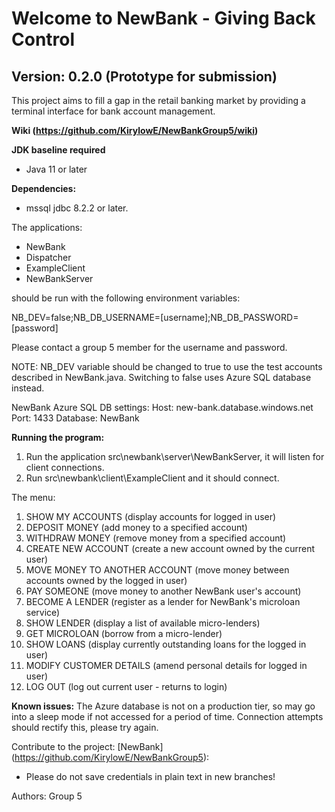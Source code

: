 **Welcome to NewBank - Giving Back Control**
============================================

Version: 0.2.0 (Prototype for submission)
-----------------------------------------

This project aims to fill a gap in the retail banking market by providing a terminal interface for bank account management.

**Wiki (https://github.com/KirylowE/NewBankGroup5/wiki)**

**JDK baseline required**
* Java 11 or later

**Dependencies:**
* mssql jdbc 8.2.2 or later.

The applications:

* NewBank
* Dispatcher
* ExampleClient
* NewBankServer

should be run with the following environment variables:

NB_DEV=false;NB_DB_USERNAME=[username];NB_DB_PASSWORD=[password]

Please contact a group 5 member for the username and password.

NOTE: NB_DEV variable should be changed to true to use the test accounts described in NewBank.java.  Switching to false uses Azure SQL database instead.

NewBank Azure SQL DB settings:
Host: new-bank.database.windows.net
Port: 1433
Database: NewBank

**Running the program:**
1. Run the application src\newbank\server\NewBankServer, it will listen for client connections.
2. Run src\newbank\client\ExampleClient and it should connect.

The menu:
1. SHOW MY ACCOUNTS  (display accounts for logged in user)
2. DEPOSIT MONEY   (add money to a specified account)
3. WITHDRAW MONEY  (remove money from a specified account)
4. CREATE NEW ACCOUNT  (create a new account owned by the current user)
5. MOVE MONEY TO ANOTHER ACCOUNT   (move money between accounts owned by the logged in user)
6. PAY SOMEONE (move money to another NewBank user's account)
7. BECOME A LENDER (register as a lender for NewBank's microloan service)
8. SHOW LENDER (display a list of available micro-lenders)
9. GET MICROLOAN   (borrow from a micro-lender)
10. SHOW LOANS (display currently outstanding loans for the logged in user)
11. MODIFY CUSTOMER DETAILS    (amend personal details for logged in user)
12. LOG OUT (log out current user - returns to login)

**Known issues:**
The Azure database is not on a production tier, so may go into a sleep mode if not accessed for a period of time.  Connection attempts should rectify this, please try again.

Contribute to the project: [NewBank] (https://github.com/KirylowE/NewBankGroup5):
* Please do not save credentials in plain text in new branches!

Authors:
Group 5
